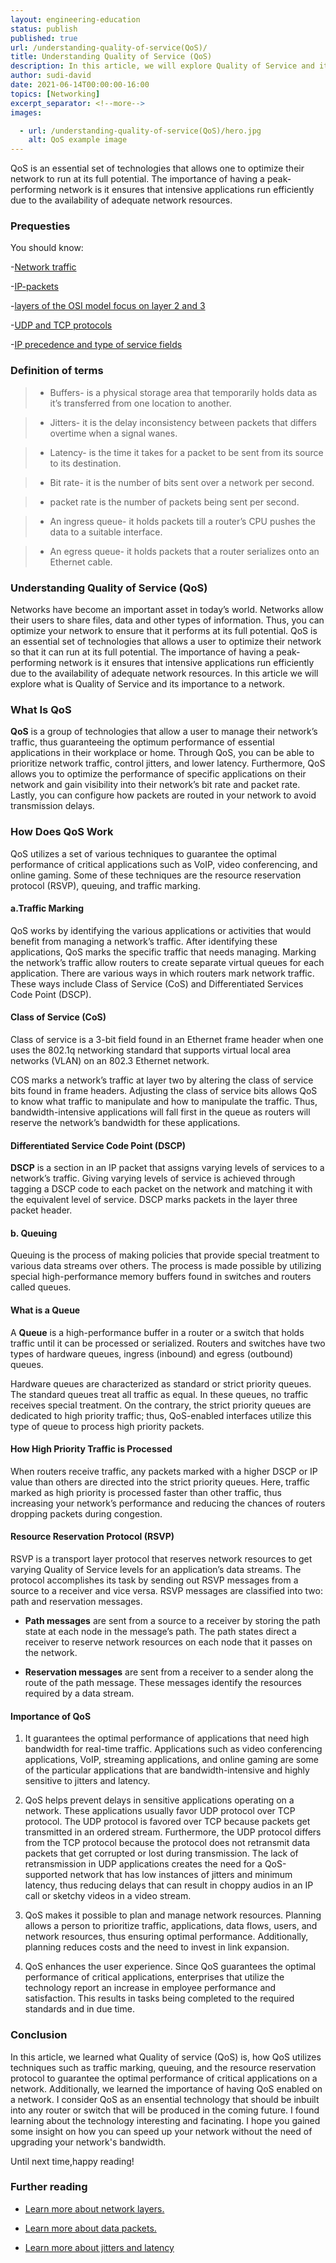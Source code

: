 ```yaml
---
layout: engineering-education
status: publish
published: true
url: /understanding-quality-of-service(QoS)/
title: Understanding Quality of Service (QoS)
description: In this article, we will explore Quality of Service and its importance to a network.
author: sudi-david
date: 2021-06-14T00:00:00-16:00
topics: [Networking]
excerpt_separator: <!--more-->
images:

  - url: /understanding-quality-of-service(QoS)/hero.jpg
    alt: QoS example image
---
```

QoS is an essential set of technologies that allows one to optimize their network to run at its full potential. The importance of having a peak-performing network is it ensures that intensive applications run efficiently due to the availability of adequate network resources.
<!--more-->

### Prequesties

You should know:

-[Network traffic](https://www.fortinet.com/resources/cyberglossary/network-traffic)

-[IP-packets](https://networklessons.com/quality-of-service/ip-precedence-dscp-values)

-[layers of the OSI model focus on layer 2 and 3](https://www.networkworld.com/article/3239677/the-osi-model-explained-and-how-to-easily-remember-its-7-layers.html)

-[UDP and TCP protocols](https://www.guru99.com/tcp-vs-udp-understanding-the-difference.html)

-[IP precedence and type of service fields](https://networklessons.com/quality-of-service/ip-precedence-dscp-values)

### Definition of terms
>- Buffers- is a physical storage area that temporarily holds data as it’s transferred from one location to another.

>- Jitters- it is the delay inconsistency between packets that differs overtime when a signal wanes. 

>- Latency- is the time it takes for a packet to be sent from its source to its destination. 

>- Bit rate- it is the number of bits sent over a network per second.

>- packet rate is the number of packets being sent per second.

>- An ingress queue- it holds packets till a router’s CPU pushes the data to a suitable interface. 

>- An egress queue- it holds packets that a router serializes onto an Ethernet cable.

### Understanding Quality of Service (QoS)

Networks have become an important asset in today’s world. Networks allow their users to share files, data and other types of information. Thus, you can optimize your network to ensure that it performs at its full potential. QoS is an essential set of technologies that allows a user to optimize their network so that it can run at its full potential. The importance of having a peak-performing network is it ensures that intensive applications run efficiently due to the availability of adequate network resources. In this article we will explore what is Quality of Service and its importance to a network.

### What Is QoS 

**QoS** is a group of technologies that allow a user to manage their network’s traffic, thus guaranteeing the optimum performance of essential applications in their workplace or home. Through QoS, you can be able to prioritize network traffic, control jitters, and lower latency. Furthermore, QoS allows you to optimize the performance of specific applications on their network and gain visibility into their network’s bit rate and packet rate. Lastly, you can configure how packets are routed in your network to avoid transmission delays.

### How Does QoS Work

QoS utilizes a set of various techniques to guarantee the optimal performance of critical applications such as VoIP, video conferencing, and online gaming. Some of these techniques are the resource reservation protocol (RSVP), queuing, and traffic marking.  

#### a.Traffic Marking

QoS works by identifying the various applications or activities that would benefit from managing a network’s traffic. After identifying these applications, QoS marks the specific traffic that needs managing. Marking the network’s traffic allow routers to create separate virtual queues for each application. There are various ways in which routers mark network traffic. These ways include Class of Service (CoS) and Differentiated Services Code Point (DSCP). 

#### Class of Service (CoS)

Class of service is a 3-bit field found in an Ethernet frame header when one uses the 802.1q networking standard that supports virtual local area networks (VLAN) on an 802.3 Ethernet network.

COS marks a network’s traffic at layer two by altering the class of service bits found in frame headers. Adjusting the class of service bits allows QoS to know what traffic to manipulate and how to manipulate the traffic. Thus, bandwidth-intensive applications will fall first in the queue as routers will reserve the network’s bandwidth for these applications.

#### Differentiated Service Code Point (DSCP)  

**DSCP** is a section in an IP packet that assigns varying levels of services to a network’s traffic. Giving varying levels of service is achieved through tagging a DSCP code to each packet on the network and matching it with the equivalent level of service. DSCP marks packets in the layer three packet header.

#### b. Queuing

Queuing is the process of making policies that provide special treatment to various data streams over others. The process is made possible by utilizing special high-performance memory buffers found in switches and routers called queues. 

#### What is a Queue

A **Queue** is a high-performance buffer in a router or a switch that holds traffic until it can be processed or serialized. Routers and switches have two types of hardware queues, ingress (inbound) and egress (outbound) queues.

Hardware queues are characterized as standard or strict priority queues. The standard queues treat all traffic as equal. In these queues, no traffic receives special treatment. On the contrary, the strict priority queues are dedicated to high priority traffic; thus, QoS-enabled interfaces utilize this type of queue to process high priority packets.

#### How High Priority Traffic is Processed

When routers receive traffic, any packets marked with a higher DSCP or IP value than others are directed into the strict priority queues. Here, traffic marked as high priority is processed faster than other traffic, thus increasing your network’s performance and reducing the chances of routers dropping packets during congestion.

#### Resource Reservation Protocol (RSVP)
RSVP is a transport layer protocol that reserves network resources to get varying Quality of Service levels for an application’s data streams. The protocol accomplishes its task by sending out RSVP messages from a source to a receiver and vice versa. RSVP messages are classified into two: path and reservation messages.

- **Path messages** are sent from a source to a receiver by storing the path state at each node in the message’s path. The path states direct a receiver to reserve network resources on each node that it passes on the network.

- **Reservation messages** are sent from a receiver to a sender along the route of the path message. These messages identify the resources required by a data stream.

#### Importance of QoS

1.  It guarantees the optimal performance of applications that need high bandwidth for real-time traffic. Applications such as video conferencing applications, VoIP, streaming applications, and online gaming are some of the particular applications that are bandwidth-intensive and highly sensitive to jitters and latency.

2. QoS helps prevent delays in sensitive applications operating on a network. These applications usually favor UDP protocol over TCP protocol. The UDP protocol is favored over TCP because packets get transmitted in an ordered stream. 
Furthermore, the UDP protocol differs from the TCP protocol because the protocol does not retransmit data packets that get corrupted or lost during transmission. The lack of retransmission in UDP applications creates the need for a QoS-supported network that has low instances of jitters and minimum latency, thus reducing delays that can result in choppy audios in an IP call or sketchy videos in a video stream.

3. QoS makes it possible to plan and manage network resources. Planning allows a person to prioritize traffic, applications, data flows, users, and network resources, thus ensuring optimal performance. Additionally, planning reduces costs and the need to invest in link expansion.

4.  QoS enhances the user experience. Since QoS guarantees the optimal performance of critical applications, enterprises that utilize the technology report an increase in employee performance and satisfaction. This results in tasks being completed to the required standards and in due time. 

### Conclusion
 
In this article, we learned what Quality of service (QoS) is, how QoS utilizes techniques such as traffic marking, queuing, and the resource reservation protocol to guarantee the optimal performance of critical applications on a network. Additionally, we learned the importance of having QoS enabled on a network. I consider QoS as an ensential technology that should be inbuilt into any router or switch that will be produced in  the coming future. I found learning about the technology interesting and facinating. I hope you gained some insight on how you can speed up your network without the need of upgrading your network's bandwidth.

Until next time,happy reading!

### Further reading
- [Learn more about network layers.](https://www.geeksforgeeks.org/layers-of-osi-model/)

- [Learn more about data packets.](https://www.techrepublic.com/article/exploring-the-anatomy-of-a-data-packet/) 

- [Learn more about jitters and latency](https://www.itprc.com/jitter-vs-latency/)


